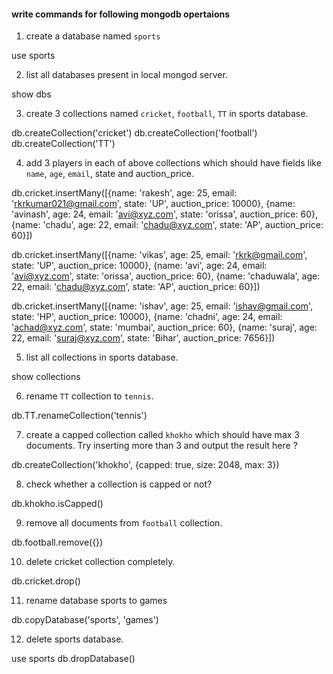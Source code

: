 #### write commands for following mongodb opertaions

1. create a database named `sports`

use sports

2. list all databases present in local mongod server.

show dbs

3. create 3 collections named `cricket`, `football`, `TT` in sports database.

db.createCollection('cricket') 
db.createCollection('football') 
db.createCollection('TT')

4. add 3 players in each of above collections which should have fields like `name`, `age`, `email`, state and auction_price.

db.cricket.insertMany([{name: 'rakesh', age: 25, email: 'rkrkumar021@gmail.com', state: 'UP', auction_price: 10000}, {name: 'avinash', age: 24, email: 'avi@xyz.com', state: 'orissa', auction_price: 60}, {name: 'chadu', age: 22, email: 'chadu@xyz.com', state: 'AP', auction_price: 60}])

db.cricket.insertMany([{name: 'vikas', age: 25, email: 'rkrk@gmail.com', state: 'UP', auction_price: 10000}, {name: 'avi', age: 24, email: 'avi@xyz.com', state: 'orissa', auction_price: 60}, {name: 'chaduwala', age: 22, email: 'chadu@xyz.com', state: 'AP', auction_price: 60}])

db.cricket.insertMany([{name: 'ishav', age: 25, email: 'ishav@gmail.com', state: 'HP', auction_price: 10000}, {name: 'chadni', age: 24, email: 'achad@xyz.com', state: 'mumbai', auction_price: 60}, {name: 'suraj', age: 22, email: 'suraj@xyz.com', state: 'Bihar', auction_price: 7656}])


5. list all collections in sports database.

show collections

6. rename `TT` collection to `tennis`.

db.TT.renameCollection('tennis')

7. create a capped collection called `khokho` which should have max 3 documents.
  Try inserting more than 3 and output the result here ?

  db.createCollection('khokho', {capped: true, size: 2048, max: 3})

8. check whether a collection is capped or not?

db.khokho.isCapped()

9. remove all documents from `football` collection.

db.football.remove({})

10. delete cricket collection completely.

db.cricket.drop()

11. rename database sports to games

db.copyDatabase('sports', 'games')

12. delete sports database. 

use sports
db.dropDatabase()

